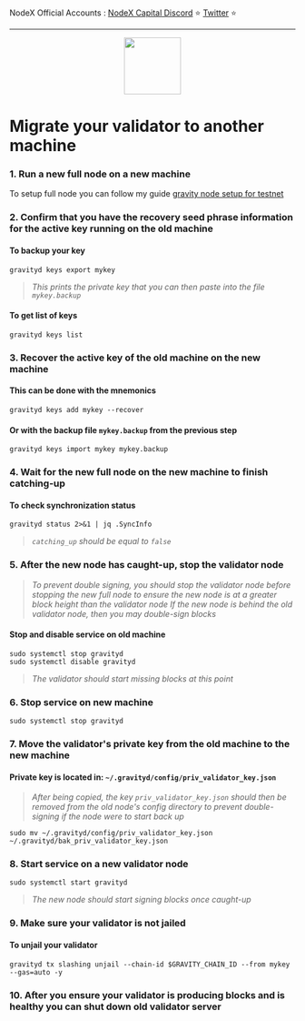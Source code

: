 <span tyle="font-size:14px" align="right">NodeX Official Accounts :
<span style="font-size:14px" align="right">
<a href="https://discord.gg/JqQNcwff2e" target="_blank">NodeX Capital Discord</a></span> ⭐ 
<span style="font-size:14px" align="right">
<a href="https://twitter.com/nodexploit/" target="_blank">Twitter</a></span> ⭐ 
<span style="font-size:14px" align="right">
<hr>

<p align="center">
  <img height="100" height="auto" src="https://user-images.githubusercontent.com/50621007/184189788-a617676f-fae9-43b4-89d3-e3ab779946f7.png">
</p>

# Migrate your validator to another machine

### 1. Run a new full node on a new machine
To setup full node you can follow my guide [gravity node setup for testnet](https://github.com/nodesxploit/testnet/blob/main/gravity/README.md)

### 2. Confirm that you have the recovery seed phrase information for the active key running on the old machine

#### To backup your key
```
gravityd keys export mykey
```
> _This prints the private key that you can then paste into the file `mykey.backup`_

#### To get list of keys
```
gravityd keys list
```

### 3. Recover the active key of the old machine on the new machine

#### This can be done with the mnemonics
```
gravityd keys add mykey --recover
```

#### Or with the backup file `mykey.backup` from the previous step
```
gravityd keys import mykey mykey.backup
```

### 4. Wait for the new full node on the new machine to finish catching-up

#### To check synchronization status
```
gravityd status 2>&1 | jq .SyncInfo
```
> _`catching_up` should be equal to `false`_

### 5. After the new node has caught-up, stop the validator node

> _To prevent double signing, you should stop the validator node before stopping the new full node to ensure the new node is at a greater block height than the validator node_
> _If the new node is behind the old validator node, then you may double-sign blocks_

#### Stop and disable service on old machine
```
sudo systemctl stop gravityd
sudo systemctl disable gravityd
```
> _The validator should start missing blocks at this point_

### 6. Stop service on new machine
```
sudo systemctl stop gravityd
```

### 7. Move the validator's private key from the old machine to the new machine
#### Private key is located in: `~/.gravityd/config/priv_validator_key.json`

> _After being copied, the key `priv_validator_key.json` should then be removed from the old node's config directory to prevent double-signing if the node were to start back up_
```
sudo mv ~/.gravityd/config/priv_validator_key.json ~/.gravityd/bak_priv_validator_key.json
```

### 8. Start service on a new validator node
```
sudo systemctl start gravityd
```
> _The new node should start signing blocks once caught-up_

### 9. Make sure your validator is not jailed
#### To unjail your validator
```
gravityd tx slashing unjail --chain-id $GRAVITY_CHAIN_ID --from mykey --gas=auto -y
```

### 10. After you ensure your validator is producing blocks and is healthy you can shut down old validator server
